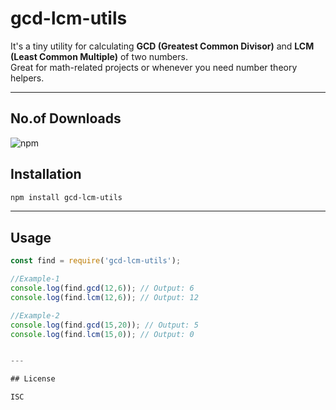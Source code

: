 # gcd-lcm-utils

It's a tiny utility for calculating **GCD (Greatest Common Divisor)** and **LCM (Least Common Multiple)** of two numbers.  
Great for math-related projects or whenever you need number theory helpers.

---

## No.of Downloads

![npm](https://img.shields.io/npm/dm/gcd-lcm-utils.svg)


## Installation

```bash
npm install gcd-lcm-utils
```

---

## Usage

```javascript
const find = require('gcd-lcm-utils');

//Example-1
console.log(find.gcd(12,6)); // Output: 6
console.log(find.lcm(12,6)); // Output: 12

//Example-2
console.log(find.gcd(15,20)); // Output: 5
console.log(find.lcm(15,0)); // Output: 0


---

## License

ISC
